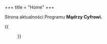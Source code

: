 +++
title = "Home"
+++

Strona aktualności Programu **Mądrzy Cyfrowi.**

{{<figure src="/img/nowybanerekMC.png" title="Dołącz do Mądrych Cyfrowych!" >}}
